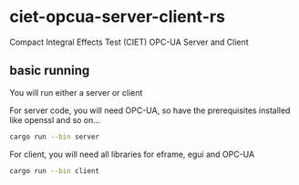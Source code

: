 # ciet-opcua-server-client-rs
Compact Integral Effects Test (CIET) OPC-UA Server and Client 

## basic running

You will run either a server or client

For server code, you will need OPC-UA, so have the prerequisites installed 
like openssl and so on...

```bash
cargo run --bin server
```

For client, you will need all libraries for eframe, egui and OPC-UA
```bash
cargo run --bin client
```

